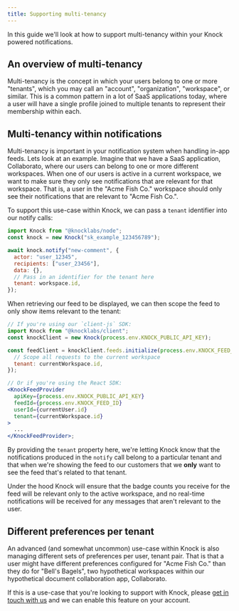 ```yaml
---
title: Supporting multi-tenancy
---
```


In this guide we'll look at how to support multi-tenancy within your Knock powered notifications.

## An overview of multi-tenancy

Multi-tenancy is the concept in which your users belong to one or more "tenants", which you may call
an "account", "organization", "workspace", or similar. This is a common pattern in a lot of SaaS applications
today, where a user will have a single profile joined to multiple tenants to represent their membership
within each.

## Multi-tenancy within notifications

Multi-tenancy is important in your notification system when handling in-app feeds. Lets look at an example.
Imagine that we have a SaaS application, Collaborato, where our users can belong to one or more different
workspaces. When one of our users is active in a current workspace, we want to make sure they only
see notifications that are relevant for that workspace. That is, a user in the "Acme Fish Co." workspace
should only see their notifications that are relevant to "Acme Fish Co.".

To support this use-case within Knock, we can pass a `tenant` identifier into our notify calls:

```javascript Notify call with tenant
import Knock from "@knocklabs/node";
const knock = new Knock("sk_example_123456789");

await knock.notify("new-comment", {
  actor: "user_12345",
  recipients: ["user_23456"],
  data: {},
  // Pass in an identifier for the tenant here
  tenant: workspace.id,
});
```

When retrieving our feed to be displayed, we can then scope the feed to only show items relevant
to the tenant:

```jsx Client-side feed scoping
// If you're using our `client-js` SDK:
import Knock from "@knocklabs/client";
const knockClient = new Knock(process.env.KNOCK_PUBLIC_API_KEY);

const feedClient = knockClient.feeds.initialize(process.env.KNOCK_FEED_ID, {
  // Scope all requests to the current workspace
  tenant: currentWorkspace.id,
});

// Or if you're using the React SDK:
<KnockFeedProvider
  apiKey={process.env.KNOCK_PUBLIC_API_KEY}
  feedId={process.env.KNOCK_FEED_ID}
  userId={currentUser.id}
  tenant={currentWorkspace.id}
>
  ...
</KnockFeedProvider>;
```

By providing the `tenant` property here, we're letting Knock know that the notifications produced
in the `notify` call belong to a particular tenant and that when we're showing the feed to our customers
that we **only** want to see the feed that's related to that tenant.

Under the hood Knock will ensure that the badge counts you receive for the feed will be relevant
only to the active workspace, and no real-time notifications will be received for any messages
that aren't relevant to the user.

## Different preferences per tenant

An advanced (and somewhat uncommon) use-case within Knock is also managing different sets of preferences
per user, tenant pair. That is that a user might have different preferences configured for "Acme Fish Co."
than they do for "Bell's Bagels", two hypothetical workspaces within our hypothetical document collaboration app,
Collaborato.

If this is a use-case that you're looking to support with Knock, please [get in touch with us](mailto:support@knock.app) and
we can enable this feature on your account.
